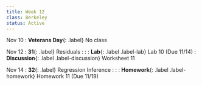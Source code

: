 ```yaml
---
title: Week 12
class: Berkeley
status: Active
---
```


Nov 10
: **Veterans Day**{: .label} No class

Nov 12
: **31**{: .label} Residuals
  : <!--{{site.links.lec.slides.slide32}} {{site.links.lec.demo.demo32}}-->
: <!--_Reading:_ [15.5](https://inferentialthinking.com/chapters/15/5/Visual_Diagnostics.html)-->
: **Lab**{: .label .label-lab} Lab 10<!--{{site.links.lab.lab10}}--> (Due 11/14)
: **Discussion**{: .label .label-discussion} Worksheet 11<!--{{site.links.wksht.wksht11}}-->

Nov 14
: **32**{: .label} Regression Inference
    : <!--{{site.links.lec.slides.slide33}} {{site.links.lec.demo.demo33}}-->
: <!--_Reading:_ [16](https://inferentialthinking.com/chapters/16/Inference_for_Regression.html)-->
: **Homework**{: .label .label-homework} Homework 11<!--{{site.links.hw.hw11}}--> (Due 11/19)